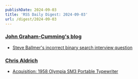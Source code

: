 ```yaml
---
publishDate: 2024-09-03
title: 'RSS Daily Digest: 2024-09-03'
url: /digest/2024-09-03
---
```


### [John Graham-Cumming's blog](http://blog.jgc.org/)

  * [Steve Ballmer's incorrect binary search interview question](http://blog.jgc.org/feeds/8452693863720025641/comments/default)
  
### [Chris Aldrich](https://boffosocko.com/)

  * [Acquisition: 1958 Olympia SM3 Portable Typewriter](https://boffosocko.com/2024/09/02/acquisition-1958-olympia-sm3-portable-typewriter/)
  
